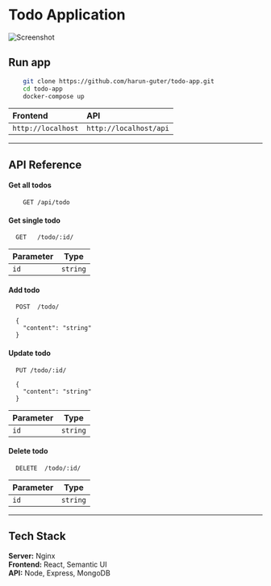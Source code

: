 # Todo Application

![Screenshot](https://raw.githubusercontent.com/harunguter/todo-app/main/screenshot.png)

## Run app
```bash
    git clone https://github.com/harun-guter/todo-app.git
    cd todo-app
    docker-compose up
```


| Frontend | API |
| :-------- | :------- |
| `http://localhost`      | `http://localhost/api` | 

---

## API Reference

#### Get all todos
```http
    GET /api/todo
```

#### Get single todo
```http
  GET   /todo/:id/
```
| Parameter | Type     | 
| --------- | -------- |
| `id`      | `string` |

#### Add todo
```http
  POST  /todo/
```
```
  {
    "content": "string"
  }
```

#### Update todo
```http
  PUT /todo/:id/
```
```
  {
    "content": "string"
  }
```
| Parameter | Type     | 
| --------- | -------- |
| `id`      | `string` |

#### Delete todo
```http
  DELETE  /todo/:id/
```
| Parameter | Type     | 
| --------- | -------- |
| `id`      | `string` |

---
## Tech Stack

**Server:** Nginx
<br>
**Frontend:** React, Semantic UI
<br>
**API:** Node, Express, MongoDB
